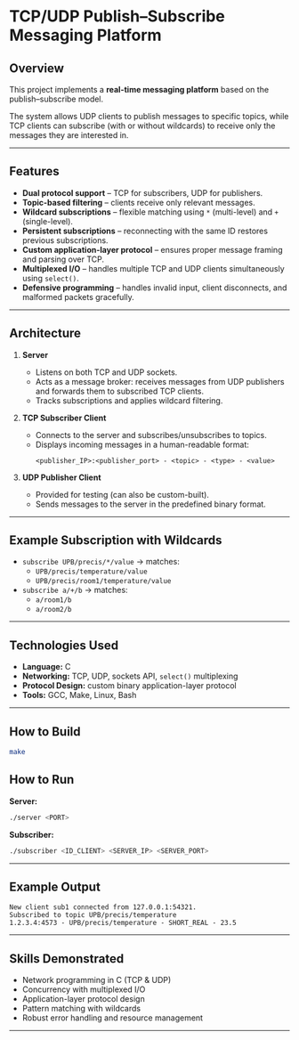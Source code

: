 # TCP/UDP Publish–Subscribe Messaging Platform

## Overview
This project implements a **real-time messaging platform** based on the publish–subscribe model.  

The system allows UDP clients to publish messages to specific topics, while TCP clients can subscribe (with or without wildcards) to receive only the messages they are interested in.

---

## Features
- **Dual protocol support** – TCP for subscribers, UDP for publishers.
- **Topic-based filtering** – clients receive only relevant messages.
- **Wildcard subscriptions** – flexible matching using `*` (multi-level) and `+` (single-level).
- **Persistent subscriptions** – reconnecting with the same ID restores previous subscriptions.
- **Custom application-layer protocol** – ensures proper message framing and parsing over TCP.
- **Multiplexed I/O** – handles multiple TCP and UDP clients simultaneously using `select()`.
- **Defensive programming** – handles invalid input, client disconnects, and malformed packets gracefully.

---

## Architecture
1. **Server**  
   - Listens on both TCP and UDP sockets.
   - Acts as a message broker: receives messages from UDP publishers and forwards them to subscribed TCP clients.
   - Tracks subscriptions and applies wildcard filtering.

2. **TCP Subscriber Client**  
   - Connects to the server and subscribes/unsubscribes to topics.
   - Displays incoming messages in a human-readable format:
     ```
     <publisher_IP>:<publisher_port> - <topic> - <type> - <value>
     ```

3. **UDP Publisher Client**  
   - Provided for testing (can also be custom-built).
   - Sends messages to the server in the predefined binary format.

---

## Example Subscription with Wildcards
- `subscribe UPB/precis/*/value` → matches:
  - `UPB/precis/temperature/value`
  - `UPB/precis/room1/temperature/value`
- `subscribe a/+/b` → matches:
  - `a/room1/b`
  - `a/room2/b`

---

## Technologies Used
- **Language:** C
- **Networking:** TCP, UDP, sockets API, `select()` multiplexing
- **Protocol Design:** custom binary application-layer protocol
- **Tools:** GCC, Make, Linux, Bash

---

## How to Build
```bash
make
```

## How to Run
**Server:**
```bash
./server <PORT>
```

**Subscriber:**
```bash
./subscriber <ID_CLIENT> <SERVER_IP> <SERVER_PORT>
```

---

## Example Output
```text
New client sub1 connected from 127.0.0.1:54321.
Subscribed to topic UPB/precis/temperature
1.2.3.4:4573 - UPB/precis/temperature - SHORT_REAL - 23.5
```

---

## Skills Demonstrated
- Network programming in C (TCP & UDP)
- Concurrency with multiplexed I/O
- Application-layer protocol design
- Pattern matching with wildcards
- Robust error handling and resource management

---
